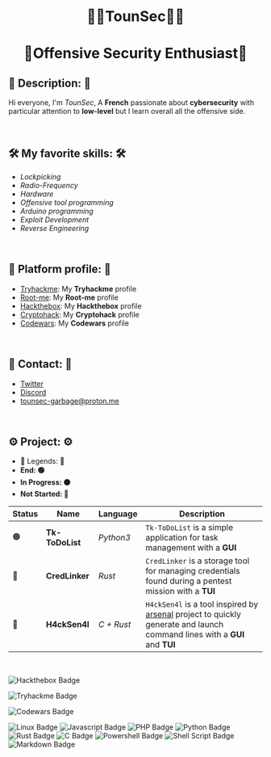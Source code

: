 <h1 align="center"><b>👨‍💻TounSec👨‍💻</b></h1>
<h1 align="center"><b>🔑Offensive Security Enthusiast🔑</b></h1>

## 📝 Description: 📝

Hi everyone, I'm *TounSec*, A **French** passionate about **cybersecurity** with particular attention to **low-level** but I learn overall all the offensive side.

<br>

## 🛠️ My favorite skills: 🛠️

- *Lockpicking*
- *Radio-Frequency*
- *Hardware*
- *Offensive tool programming*
- *Arduino programming*
- *Exploit Development*
- *Reverse Engineering*

<br>

## 🎯 Platform profile: 🎯

- [Tryhackme](https://tryhackme.com/p/hackethique): My **Tryhackme** profile
- [Root-me](https://www.root-me.org/TounSec?lang=fr#3fd1443b41bc78f13bcba0b18d2203cc): My **Root-me** profile
- [Hackthebox](https://app.hackthebox.com/profile/overview): My **Hackthebox** profile
- [Cryptohack](https://cryptohack.org/user/TounSec/): My **Cryptohack** profile
- [Codewars](https://www.codewars.com/users/TounSec): My **Codewars** profile

<br>

## 📧 Contact: 📧

- [Twitter](https://twitter.com/Hackethique1)
- [Discord](https://discord.com/users/280654626360000513)
- <tounsec-garbage@proton.me>

<br>

## ⚙️ Project: ⚙️

- 🏁 Legends: 🏁
- **End: 🟢**
- **In Progress: 🟠**
- **Not Started: 🔴**

| Status | Name | Language | Description |
| ------ | -------- | ---- | ----------- |
| 🟠 | **Tk-ToDoList** | *Python3* | `Tk-ToDoList` is a simple application for task management with a **GUI** |
| 🔴 | **CredLinker** | *Rust* | `CredLinker` is a storage tool for managing credentials found during a pentest mission with a **TUI** |
| 🔴 | **H4ckSen4l** | *C + Rust* | `H4ckSen4l` is a tool inspired by [arsenal](https://github.com/Orange-Cyberdefense/arsenal) project to quickly generate and launch command lines with a **GUI** and **TUI** |

<br>

![Hackthebox Badge](https://www.hackthebox.eu/badge/image/1005197)

![Tryhackme Badge](https://tryhackme-badges.s3.amazonaws.com/hackethique.png)

![Codewars Badge](https://www.codewars.com/users/TounSec/badges/large)

![Linux Badge](https://img.shields.io/badge/Linux-FCC624?logo=linux&logoColor=000&style=for-the-badge)
![Javascript Badge](https://img.shields.io/badge/JavaScript-F7DF1E?style=for-the-badge&logo=javascript&logoColor=black)
![PHP Badge](https://img.shields.io/badge/PHP-777BB4?style=for-the-badge&logo=php&logoColor=white)
![Python Badge](https://img.shields.io/badge/Python-3776AB?style=for-the-badge&logo=python&logoColor=white)
![Rust Badge](https://img.shields.io/badge/Rust-000000?style=for-the-badge&logo=rust&logoColor=white)
![C Badge](https://img.shields.io/badge/C-00599C?style=for-the-badge&logo=c&logoColor=white)
![Powershell Badge](https://img.shields.io/badge/powershell-5391FE?style=for-the-badge&logo=powershell&logoColor=white)
![Shell Script Badge](https://img.shields.io/badge/Shell_Script-121011?style=for-the-badge&logo=gnu-bash&logoColor=white)
![Markdown Badge](https://img.shields.io/badge/Markdown-000000?style=for-the-badge&logo=markdown&logoColor=white)
